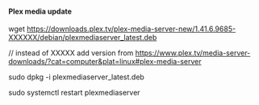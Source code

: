 #### Plex media update ####

wget https://downloads.plex.tv/plex-media-server-new/1.41.6.9685-XXXXXX/debian/plexmediaserver_latest.deb  

// instead of XXXXX add version from https://www.plex.tv/media-server-downloads/?cat=computer&plat=linux#plex-media-server


sudo dpkg -i plexmediaserver_latest.deb 

sudo systemctl restart plexmediaserver

